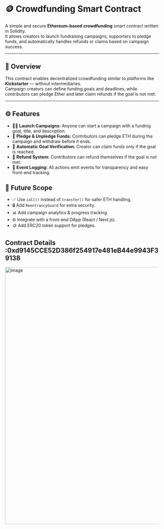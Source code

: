 # 🪙 Crowdfunding Smart Contract

A simple and secure **Ethereum-based crowdfunding** smart contract written in Solidity.  
It allows creators to launch fundraising campaigns, supporters to pledge funds, and automatically handles refunds or claims based on campaign success.

---

## 📜 Overview

This contract enables decentralized crowdfunding similar to platforms like **Kickstarter** — without intermediaries.  
Campaign creators can define funding goals and deadlines, while contributors can pledge Ether and later claim refunds if the goal is not met.

---

## ⚙️ Features

- 🧑‍💼 **Launch Campaigns:** Anyone can start a campaign with a funding goal, title, and description.
- 💸 **Pledge & Unpledge Funds:** Contributors can pledge ETH during the campaign and withdraw before it ends.
- 🎯 **Automatic Goal Verification:** Creator can claim funds only if the goal is reached.
- 🔁 **Refund System:** Contributors can refund themselves if the goal is not met.
- 🧾 **Event Logging:** All actions emit events for transparency and easy front-end tracking.


## 🚀 Future Scope
- ✅ Use `call()` instead of `transfer()` for safer ETH handling.  
- 🔒 Add `ReentrancyGuard` for extra security.
- 📊 Add campaign analytics & progress tracking.  
- 🌐 Integrate with a front-end DApp (React / Next.js).  
- 🪙 Add ERC20 token support for pledges.

## Contract Details :0xd9145CCE52D386f254917e481eB44e9943F39138  
<img width="1325" height="841" alt="image" src="https://github.com/user-attachments/assets/c04337d6-bac6-42eb-a106-589a3500f036" />

